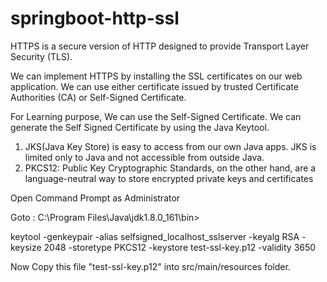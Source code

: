 # springboot-http-ssl

HTTPS is a secure version of HTTP designed to provide Transport Layer Security (TLS).

We can implement HTTPS by installing the SSL certificates on our web application. We can use either certificate issued by trusted Certificate Authorities (CA) or Self-Signed Certificate.

For Learning purpose, We can use the Self-Signed Certificate. We can generate the Self Signed Certificate by using the Java Keytool.

1. JKS(Java Key Store) is easy to access from our own Java apps. JKS is limited only to Java and not accessible from outside Java.
2. PKCS12: Public Key Cryptographic Standards, on the other hand, are a language-neutral way to store encrypted private keys and certificates

Open Command Prompt as Administrator

Goto : C:\Program Files\Java\jdk1.8.0_161\bin>

keytool -genkeypair -alias selfsigned_localhost_sslserver -keyalg RSA -keysize 2048 -storetype PKCS12 -keystore test-ssl-key.p12 -validity 3650


Now Copy this file "test-ssl-key.p12" into src/main/resources folder.
